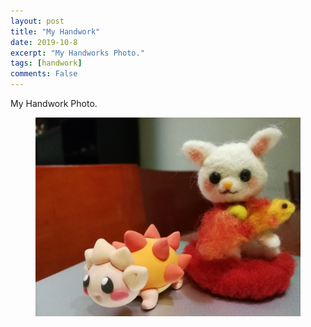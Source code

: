 ```yaml
---
layout: post
title: "My Handwork"
date: 2019-10-8
excerpt: "My Handworks Photo."
tags: [handwork]
comments: False
---
```


My Handwork Photo.
<figure>
	<img src="/assets/img/handwork.jpg">
</figure>
